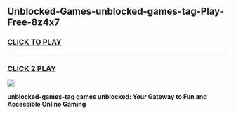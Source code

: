 
## Unblocked-Games-unblocked-games-tag-Play-Free-8z4x7
<h3>
<a href="https://premium76.site?title=unblocked-games-tag&ref=21A">CLICK TO PLAY</a></h3>
<hr>

<h3>
<a href="https://premium76.site?title=unblocked-games-tag&ref=21A">CLICK 2 PLAY</a>
  
</h3>

<a href="https://premium76.site?title=unblocked-games-tag&ref=21A"><img src="https://clearcache.store/games.png"></a>


**unblocked-games-tag games unblocked: Your Gateway to Fun and Accessible Online Gaming**
